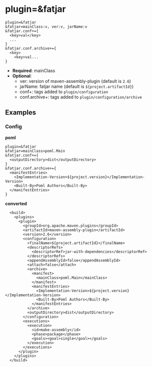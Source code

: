 # plugin=&fatjar
```
plugin=&fatjar
&fatjar=mainClass:v, ver:v, jarName:v
&fatjar.conf+={
  <key>val</key>
  ...
}
&fatjar.conf.archive+={
  <key>
    <key>val...
}
```

- **Required**: mainClass
- **Optional**:
    - ver: version of maven-assembly-plugin (default is `2.6`)
    - jarName: fatjar name (default is `${project.artifactId}`)
    - conf+: tags added to `plugin/configuration`
    - conf.archive+: tags added to `plugin/configuration/archive`


## Examples
### Config
**poml**
```
plugin=&fatjar
&fatjar=mainClass>poml.Main
&fatjar.conf+={
  <outputDirectory>dist</outputDirectory>
}
&fatjar.conf.archive+={
  <manifestEntries>
    <Implementation-Version>${project.version}</Implementation-Version>
    <Built-By>Poml Authors</Built-By>
  </manifestEntries>
}
```

**converted**
```
  <build>
    <plugins>
      <plugin>
        <groupId>org.apache.maven.plugins</groupId>
        <artifactId>maven-assembly-plugin</artifactId>
        <version>2.6</version>
        <configuration>
          <finalName>${project.artifactId}</finalName>
          <descriptorRefs>
            <descriptorRef>jar-with-dependencies</descriptorRef>
          </descriptorRefs>
          <appendAssemblyId>false</appendAssemblyId>
          <attach>false</attach>
          <archive>
            <manifest>
              <mainClass>poml.Main</mainClass>
            </manifest>
            <manifestEntries>
              <Implementation-Version>${project.version}</Implementation-Version>
              <Built-By>Poml Authors</Built-By>
            </manifestEntries>
          </archive>
          <outputDirectory>dist</outputDirectory>
        </configuration>
        <executions>
          <execution>
            <id>make-assembly</id>
            <phase>package</phase>
            <goals><goal>single</goal></goals>
          </execution>
        </executions>
      </plugin>
    </plugins>
  </build>
```
